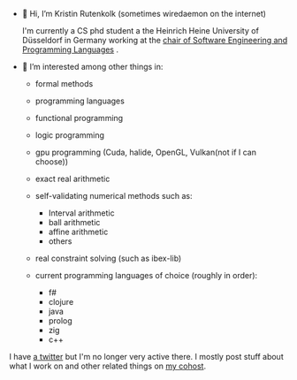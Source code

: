 - 👋 Hi, I’m Kristin Rutenkolk (sometimes wiredaemon on the internet)
  
  I'm currently a CS phd student a the Heinrich Heine University of Düsseldorf in Germany working at the [chair of Software Engineering and Programming Languages](https://www.cs.hhu.de/en/research-groups/software-engineering-and-programming-languages) .

- 👀 I’m interested among other things in: 
  - formal methods
  - programming languages
  - functional programming
  - logic programming
  - gpu programming (Cuda, halide, OpenGL, Vulkan(not if I can choose))
  - exact real arithmetic
  - self-validating numerical methods such as:
    - Interval arithmetic
    - ball arithmetic
    - affine arithmetic
    - others
  - real constraint solving (such as ibex-lib) 


  - current programming languages of choice (roughly in order): 
    - f#
    - clojure
    - java
    - prolog
    - zig
    - c++

I have [a twitter](https://twitter.com/Wire_Daemon) but I'm no longer very active there.
I mostly post stuff about what I work on and other related things on [my cohost](https://cohost.org/wiredaemon).

<!---
rutenkolk/rutenkolk is a ✨ special ✨ repository because its `README.md` (this file) appears on your GitHub profile.
You can click the Preview link to take a look at your changes.
--->
